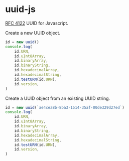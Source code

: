 # uuid-js
[RFC 4122](https://tools.ietf.org/html/rfc4122) UUID for Javascript.





Create a new UUID object.
```js
id = new uuid()
console.log(
    id.URN,
    id.uInt8Array,
    id.binaryArray,
    id.binaryString,
    id.hexadecimalArray,
    id.hexadecimalString,
    id.testURN(id.URN),
    id.version,
)
```


Create a UUID object from an existing UUID string.
```js
id = new uuid(`ae4cea8b-8ba3-1514-35af-00de329d27ed`)
console.log(
    id.URN,
    id.uInt8Array,
    id.binaryArray,
    id.binaryString,
    id.hexadecimalArray,
    id.hexadecimalString,
    id.testURN(id.URN),
    id.version,
)
```

